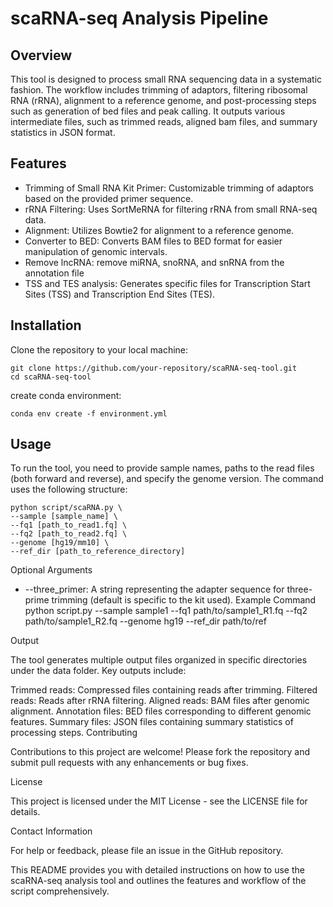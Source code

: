 # scaRNA-seq Analysis Pipeline
## Overview

This tool is designed to process small RNA sequencing data in a systematic fashion. The workflow includes trimming of adaptors, filtering ribosomal RNA (rRNA), alignment to a reference genome, and post-processing steps such as generation of bed files and peak calling. It outputs various intermediate files, such as trimmed reads, aligned bam files, and summary statistics in JSON format.

## Features
- Trimming of Small RNA Kit Primer: Customizable trimming of adaptors based on the provided primer sequence.
- rRNA Filtering: Uses SortMeRNA for filtering rRNA from small RNA-seq data.
- Alignment: Utilizes Bowtie2 for alignment to a reference genome.
- Converter to BED: Converts BAM files to BED format for easier manipulation of genomic intervals.
- Remove lncRNA: remove miRNA, snoRNA, and snRNA from the annotation file
- TSS and TES analysis: Generates specific files for Transcription Start Sites (TSS) and Transcription End Sites (TES).

## Installation

Clone the repository to your local machine:
```
git clone https://github.com/your-repository/scaRNA-seq-tool.git
cd scaRNA-seq-tool
```
create conda environment:
```
conda env create -f environment.yml
```
## Usage

To run the tool, you need to provide sample names, paths to the read files (both forward and reverse), and specify the genome version. The command uses the following structure:

```
python script/scaRNA.py \
--sample [sample_name] \
--fq1 [path_to_read1.fq] \
--fq2 [path_to_read2.fq] \
--genome [hg19/mm10] \
--ref_dir [path_to_reference_directory]
```

Optional Arguments
- --three_primer: A string representing the adapter sequence for three-prime trimming (default is specific to the kit used).
Example Command
python script.py --sample sample1 --fq1 path/to/sample1_R1.fq --fq2 path/to/sample1_R2.fq --genome hg19 --ref_dir path/to/ref

 
Output

The tool generates multiple output files organized in specific directories under the data folder. Key outputs include:

Trimmed reads: Compressed files containing reads after trimming.
Filtered reads: Reads after rRNA filtering.
Aligned reads: BAM files after genomic alignment.
Annotation files: BED files corresponding to different genomic features.
Summary files: JSON files containing summary statistics of processing steps.
Contributing

Contributions to this project are welcome! Please fork the repository and submit pull requests with any enhancements or bug fixes.

License

This project is licensed under the MIT License - see the LICENSE file for details.

Contact Information

For help or feedback, please file an issue in the GitHub repository.

This README provides you with detailed instructions on how to use the scaRNA-seq analysis tool and outlines the features and workflow of the script comprehensively.